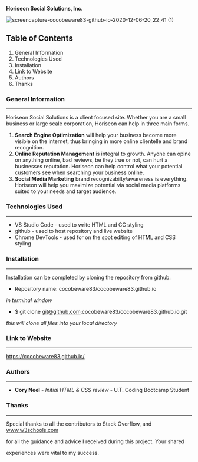 **Horiseon Social Solutions, Inc.**

![screencapture-cocobeware83-github-io-2020-12-06-20_22_41 (1)](https://user-images.githubusercontent.com/72768374/101302606-a76d1a00-3801-11eb-9245-e9c6c62fa300.png)



## Table of Contents
1. General Information
2. Technologies Used
3. Installation
4. Link to Website
5. Authors
6. Thanks

### General Information
***
Horiseon Social Solutions is a client focused site.  Whether you are a small business or large scale corporation, Horiseon can help in three main forms.

1. **Search Engine Optimization** will help your business become more visible on the internet, thus bringing in more online clientelle and brand recognition.
2. **Online Reputation Management** is integral to growth.  Anyone can opine on anything online, bad reviews, be they true or not, can hurt a businesses reputation.  Horiseon can help control what your potential customers see when searching your business online.
3. **Social Media Marketing** brand recognizabilty/awareness is everything.  Horiseon will help you maximize potential via social media platforms suited to your needs and target audience.

### Technologies Used
***
* VS Studio Code - used to write HTML and CC styling
* github - used to host repository and live website
* Chrome DevTools - used for on the spot editing of HTML and CSS styling

### Installation
***
Installation can be completed by cloning the repository from github:

* Repository name: cocobeware83/cocobeware83.github.io

_in terminal window_

* $ git clone git@github.com:cocobeware83/cocobeware83.github.io.git

_this will clone all files into your local directory_

### Link to Website
***
https://cocobeware83.github.io/

### Authors
***
* **Cory Neel** - _Initial HTML & CSS review_ - U.T. Coding Bootcamp Student

### Thanks
***
Special thanks to all the contributors to Stack Overflow, and www.w3schools.com

for all the guidance and advice I received during this project. Your shared

experiences were vital to my success.








